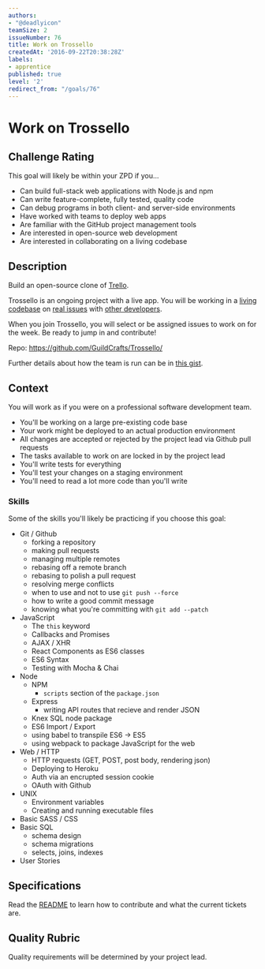 ```yaml
---
authors:
- "@deadlyicon"
teamSize: 2
issueNumber: 76
title: Work on Trossello
createdAt: '2016-09-22T20:38:28Z'
labels:
- apprentice
published: true
level: '2'
redirect_from: "/goals/76"
---
```


# Work on Trossello

## Challenge Rating

This goal will likely be within your ZPD if you...

- Can build full-stack web applications with Node.js and npm
- Can write feature-complete, fully tested, quality code
- Can debug programs in both client- and server-side environments
- Have worked with teams to deploy web apps
- Are familiar with the GitHub project management tools
- Are interested in open-source web development
- Are interested in collaborating on a living codebase

## Description

Build an open-source clone of [Trello](https://trello.com/).

Trossello is an ongoing project with a live app. You will be working in a [living codebase](https://github.com/GuildCrafts/Trossello/commits/master) on [real issues](https://github.com/GuildCrafts/Trossello/issues) with [other developers](https://github.com/GuildCrafts/Trossello/graphs/contributors).

When you join Trossello, you will select or be assigned issues to work on for the week. Be ready to jump in and contribute!

Repo: https://github.com/GuildCrafts/Trossello/

Further details about how the team is run can be in [this gist](https://gist.github.com/deadlyicon/cb7dfbc3b2a7df93b2a20daf8f015b57).

## Context

You will work as if you were on a professional software development team.

- You'll be working on a large pre-existing code base
- Your work might be deployed to an actual production environment
- All changes are accepted or rejected by the project lead via Github pull requests
- The tasks available to work on are locked in by the project lead
- You'll write tests for everything
- You'll test your changes on a staging environment
- You'll need to read a lot more code than you'll write

### Skills

Some of the skills you'll likely be practicing if you choose this goal:

- Git / Github
  - forking a repository
  - making pull requests
  - managing multiple remotes
  - rebasing off a remote branch
  - rebasing to polish a pull request
  - resolving merge conflicts
  - when to use and not to use `git push --force`
  - how to write a good commit message
  - knowing what you're committing with `git add --patch`
- JavaScript
  - The `this` keyword
  - Callbacks and Promises
  - AJAX / XHR
  - React Components as ES6 classes
  - ES6 Syntax
  - Testing with Mocha & Chai
- Node
  - NPM
    - `scripts` section of the `package.json`
  - Express
    - writing API routes that recieve and render JSON
  - Knex SQL node package
  - ES6 Import / Export
  - using babel to transpile ES6 -> ES5
  - using webpack to package JavaScript for the web
- Web / HTTP
  - HTTP requests (GET, POST, post body, rendering json)
  - Deploying to Heroku
  - Auth via an encrupted session cookie
  - OAuth with Github
- UNIX
  - Environment variables
  - Creating and running executable files
- Basic SASS / CSS
- Basic SQL
  - schema design
  - schema migrations
  - selects, joins, indexes
- User Stories

## Specifications

Read the [README](https://github.com/GuildCrafts/Trossello/blob/master/README.md) to learn how to contribute and what the current tickets are.

## Quality Rubric

Quality requirements will be determined by your project lead.
